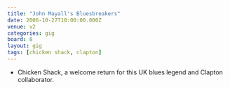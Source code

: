```yaml
---
title: "John Mayall's Bluesbreakers"
date: 2006-10-27T18:00:00.000Z
venue: v2
categories: gig
board: 8
layout: gig
tags: [chicken shack, clapton]
---
```

+ Chicken Shack, a welcome return for this UK blues legend and Clapton collaborator.